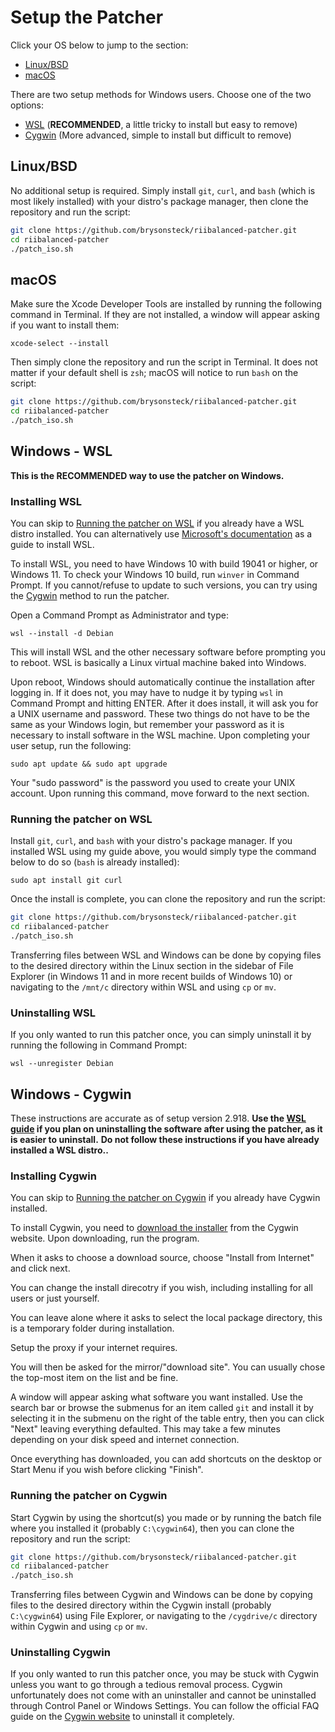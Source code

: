 # Setup the Patcher

Click your OS below to jump to the section:

* [Linux/BSD](#linuxbsd)
* [macOS](#macOS)

There are two setup methods for Windows users. Choose one of the two options:

* [WSL](#windows---wsl) (**RECOMMENDED**, a little tricky to install but easy to remove)
* [Cygwin](#windows---cygwin) (More advanced, simple to install but difficult to remove)

## Linux/BSD

No additional setup is required. Simply install `git`, `curl`, and `bash` (which is most likely installed) with your distro's package manager, then clone the repository and run the script:

```bash
git clone https://github.com/brysonsteck/riibalanced-patcher.git
cd riibalanced-patcher
./patch_iso.sh
```

## macOS

Make sure the Xcode Developer Tools are installed by running the following command in Terminal. If they are not installed, a window will appear asking if you want to install them:

```
xcode-select --install
```

Then simply clone the repository and run the script in Terminal. It does not matter if your default shell is `zsh`; macOS will notice to run `bash` on the script:

```bash
git clone https://github.com/brysonsteck/riibalanced-patcher.git
cd riibalanced-patcher
./patch_iso.sh
```

## Windows - WSL

**This is the RECOMMENDED way to use the patcher on Windows.**

### Installing WSL

You can skip to [Running the patcher on WSL](#Running-the-patcher-on-wsl) if you already have a WSL distro installed. You can alternatively use [Microsoft's documentation](https://docs.microsoft.com/en-us/windows/wsl/install) as a guide to install WSL.

To install WSL, you need to have Windows 10 with build 19041 or higher, or Windows 11. To check your Windows 10 build, run `winver` in Command Prompt. If you cannot/refuse to update to such versions, you can try using the [Cygwin](#windows---cygwin) method to run the patcher.

Open a Command Prompt as Administrator and type:

```
wsl --install -d Debian
```

This will install WSL and the other necessary software before prompting you to reboot. WSL is basically a Linux virtual machine baked into Windows.

Upon reboot, Windows should automatically continue the installation after logging in. If it does not, you may have to nudge it by typing `wsl` in Command Prompt and hitting ENTER. After it does install, it will ask you for a UNIX username and password. These two things do not have to be the same as your Windows login, but remember your password as it is necessary to install software in the WSL machine. Upon completing your user setup, run the following:

```
sudo apt update && sudo apt upgrade
```

Your "sudo password" is the password you used to create your UNIX account. Upon running this command, move forward to the next section.

### Running the patcher on WSL

Install `git`, `curl`, and `bash` with your distro's package manager. If you installed WSL using my guide above, you would simply type the command below to do so (`bash` is already installed):

```
sudo apt install git curl
```

Once the install is complete, you can clone the repository and run the script:
```bash
git clone https://github.com/brysonsteck/riibalanced-patcher.git
cd riibalanced-patcher
./patch_iso.sh
```

Transferring files between WSL and Windows can be done by copying files to the desired directory within the Linux section in the sidebar of File Explorer (in Windows 11 and in more recent builds of Windows 10) or navigating to the `/mnt/c` directory within WSL and using `cp` or `mv`.

### Uninstalling WSL

If you only wanted to run this patcher once, you can simply uninstall it by running the following in Command Prompt:

```
wsl --unregister Debian
```

## Windows - Cygwin

These instructions are accurate as of setup version 2.918. **Use the [WSL guide](#windows---wsl) if you plan on uninstalling the software after using the patcher, as it is easier to uninstall.** **Do not follow these instructions if you have already installed a WSL distro..**

### Installing Cygwin

You can skip to [Running the patcher on Cygwin](#Running-the-patcher-on-Cygwin) if you already have Cygwin installed.

To install Cygwin, you need to [download the installer]() from the Cygwin website. Upon downloading, run the program. 

When it asks to choose a download source, choose "Install from Internet" and click next.

You can change the install direcotry if you wish, including installing for all users or just yourself.

You can leave alone where it asks to select the local package directory, this is a temporary folder during installation.

Setup the proxy if your internet requires.

You will then be asked for the mirror/"download site". You can usually chose the top-most item on the list and be fine.

A window will appear asking what software you want installed. Use the search bar or browse the submenus for an item called `git` and install it by selecting it in the submenu on the right of the table entry, then you can click "Next" leaving everything defaulted. This may take a few minutes depending on your disk speed and internet connection.

Once everything has downloaded, you can add shortcuts on the desktop or Start Menu if you wish before clicking "Finish".

### Running the patcher on Cygwin

Start Cygwin by using the shortcut(s) you made or by running the batch file where you installed it (probably `C:\cygwin64`), then you can clone the repository and run the script:

```bash
git clone https://github.com/brysonsteck/riibalanced-patcher.git
cd riibalanced-patcher
./patch_iso.sh
```

Transferring files between Cygwin and Windows can be done by copying files to the desired directory within the Cygwin install (probably `C:\cygwin64`) using File Explorer, or navigating to the `/cygdrive/c` directory within Cygwin and using `cp` or `mv`.

### Uninstalling Cygwin

If you only wanted to run this patcher once, you may be stuck with Cygwin unless you want to go through a tedious removal process. Cygwin unfortunately does not come with an uninstaller and cannot be uninstalled through Control Panel or Windows Settings. You can follow the official FAQ guide on the [Cygwin website](https://www.cygwin.com/faq.html#faq.setup.uninstall-all) to uninstall it completely.
